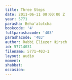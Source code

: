 ```yaml
---
title: Three Steps
date: 2011-06-11 00:00:00 Z
year: 5771
parasha: Beha'alotcha
bookcode: '4'
fullparashacode: '403'
parashacode: '403'
author: Rabbi Eliezer Hirsch
id: 57714031
filename: 5771-403-1
layout: audio
moment: 
shabbat: 
occasion: 
---
```


